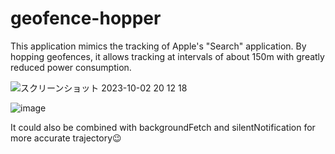 # geofence-hopper

This application mimics the tracking of Apple's "Search" application.
By hopping geofences, it allows tracking at intervals of about 150m with greatly reduced power consumption.

![スクリーンショット 2023-10-02 20 12 18](https://github.com/iototaku/geofence-hopper/assets/836698/66438cf3-5439-4b7e-8a9a-c10c44da9582)


![image](https://github.com/iototaku/geofence-hopper/assets/836698/ac457ccc-fb9c-4803-b764-c02e5e8e1149)

It could also be combined with backgroundFetch and silentNotification for more accurate trajectory😉
